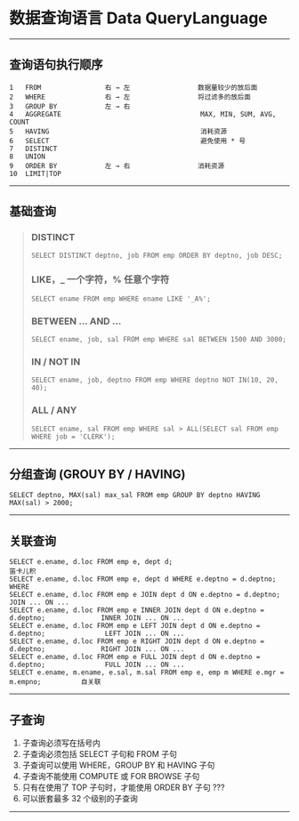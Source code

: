 # 数据查询语言 Data QueryLanguage
---
## 查询语句执行顺序
```
1   FROM                右 → 左                 数据量较少的放后面
2   WHERE               右 → 左                 将过滤多的放后面
3   GROUP BY            左 → 右
4   AGGREGATE                                   MAX, MIN, SUM, AVG, COUNT
5   HAVING                                      消耗资源
6   SELECT                                      避免使用 * 号
7   DISTINCT
8   UNION
9   ORDER BY            左 → 右                 消耗资源
10  LIMIT|TOP
```
---
## 基础查询
>### DISTINCT
>```
>SELECT DISTINCT deptno, job FROM emp ORDER BY deptno, job DESC;
>```
>### LIKE，_ 一个字符，% 任意个字符
>```
>SELECT ename FROM emp WHERE ename LIKE '_A%';
>```
>### BETWEEN ... AND ...
>```
>SELECT ename, job, sal FROM emp WHERE sal BETWEEN 1500 AND 3000;
>```
>### IN / NOT IN
>```
>SELECT ename, job, deptno FROM emp WHERE deptno NOT IN(10, 20, 40);
>```
>### ALL / ANY
>```
>SELECT ename, sal FROM emp WHERE sal > ALL(SELECT sal FROM emp WHERE job = 'CLERK');
>```
---
## 分组查询 (GROUY BY / HAVING)
```
SELECT deptno, MAX(sal) max_sal FROM emp GROUP BY deptno HAVING MAX(sal) > 2000;
```
---
## 关联查询
```
SELECT e.ename, d.loc FROM emp e, dept d;                                               笛卡儿积
SELECT e.ename, d.loc FROM emp e, dept d WHERE e.deptno = d.deptno;                     WHERE
SELECT e.ename, d.loc FROM emp e JOIN dept d ON e.deptno = d.deptno;                    JOIN ... ON ...
SELECT e.ename, d.loc FROM emp e INNER JOIN dept d ON e.deptno = d.deptno;              INNER JOIN ... ON ...
SELECT e.ename, d.loc FROM emp e LEFT JOIN dept d ON e.deptno = d.deptno;               LEFT JOIN ... ON ...
SELECT e.ename, d.loc FROM emp e RIGHT JOIN dept d ON e.deptno = d.deptno;              RIGHT JOIN ... ON ...
SELECT e.ename, d.loc FROM emp e FULL JOIN dept d ON e.deptno = d.deptno;               FULL JOIN ... ON ...
SELECT e.ename, m.ename, e.sal, m.sal FROM emp e, emp m WHERE e.mgr = m.empno;          自关联
```
---
## 子查询
1. 子查询必须写在括号内
2. 子查询必须包括 SELECT 子句和 FROM 子句
3. 子查询可以使用 WHERE，GROUP BY 和 HAVING 子句
4. 子查询不能使用 COMPUTE 或 FOR BROWSE 子句
5. 只有在使用了 TOP 子句时，才能使用 ORDER BY 子句  ???
6. 可以嵌套最多 32 个级别的子查询
---